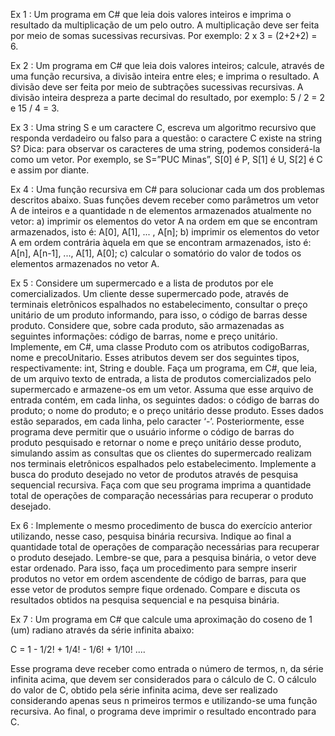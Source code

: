 Ex 1 :
Um programa em C# que leia dois valores inteiros e imprima o resultado da multiplicação de um pelo outro. A multiplicação deve ser feita por meio de somas sucessivas recursivas. Por exemplo: 2 x 3 = (2+2+2) = 6.

Ex 2 :
Um programa em C# que leia dois valores inteiros; calcule, através de uma função recursiva, a divisão inteira entre eles; e imprima o resultado. A divisão deve ser feita por meio de subtrações sucessivas recursivas. A divisão inteira despreza a parte decimal do resultado, por exemplo: 5 / 2 = 2 e 15 / 4 = 3.

Ex 3 :
Uma string S e um caractere C, escreva um algoritmo recursivo que responda verdadeiro ou falso para a questão: o caractere C existe na string S? Dica: para observar os caracteres de uma string, podemos considerá-la como um vetor. Por exemplo, se S=”PUC Minas”, S[0] é P, S[1] é U, S[2] é C e assim por diante.

Ex 4 :
Uma função recursiva em C# para solucionar cada um dos problemas descritos abaixo. Suas funções devem receber como parâmetros um vetor A de inteiros e a quantidade n de elementos armazenados atualmente no vetor: a) imprimir os elementos do vetor A na ordem em que se encontram armazenados, isto é: A[0], A[1], ... , A[n]; b) imprimir os elementos do vetor A em ordem contrária àquela em que se encontram armazenados, isto é: A[n], A[n-1], ..., A[1], A[0]; c) calcular o somatório do valor de todos os elementos armazenados no vetor A.

Ex 5 :
Considere um supermercado e a lista de produtos por ele comercializados. Um cliente desse supermercado pode, através de terminais eletrônicos espalhados no estabelecimento, consultar o preço unitário de um produto informando, para isso, o código de barras desse produto. Considere que, sobre cada produto, são armazenadas as seguintes informações: código de barras, nome e preço unitário. Implemente, em C#, uma classe Produto com os atributos codigoBarras, nome e precoUnitario. Esses atributos devem ser dos seguintes tipos, respectivamente: int, String e double. Faça um programa, em C#, que leia, de um arquivo texto de entrada, a lista de produtos comercializados pelo supermercado e armazene-os em um vetor. Assuma que esse arquivo de entrada contém, em cada linha, os seguintes dados: o código de barras do produto; o nome do produto; e o preço unitário desse produto. Esses dados estão separados, em cada linha, pelo caracter ‘-’. Posteriormente, esse programa deve permitir que o usuário informe o código de barras do produto pesquisado e retornar o nome e preço unitário desse produto, simulando assim as consultas que os clientes do supermercado realizam nos terminais eletrônicos espalhados pelo estabelecimento. Implemente a busca do produto desejado no vetor de produtos através de pesquisa sequencial recursiva. Faça com que seu programa imprima a quantidade total de operações de comparação necessárias para recuperar o produto desejado.

Ex 6 :
Implemente o mesmo procedimento de busca do exercício anterior utilizando, nesse caso, pesquisa binária recursiva. Indique ao final a quantidade total de operações de comparação necessárias para recuperar o produto desejado. Lembre-se que, para a pesquisa binária, o vetor deve estar ordenado. Para isso, faça um procedimento para sempre inserir produtos no vetor em ordem ascendente de código de barras, para que esse vetor de produtos sempre fique ordenado. Compare e discuta os resultados obtidos na pesquisa sequencial e na pesquisa binária.

Ex 7 :
Um programa em C# que calcule uma aproximação do coseno de 1 (um) radiano através da série infinita abaixo:

C = 1 - 1/2! + 1/4! - 1/6! + 1/10! ....

Esse programa deve receber como entrada o número de termos, n, da série infinita acima, que devem ser considerados para o cálculo de C. O cálculo do valor de C, obtido pela série infinita acima, deve ser realizado considerando apenas seus n primeiros termos e utilizando-se uma função recursiva. Ao final, o programa deve imprimir o resultado encontrado para C.
